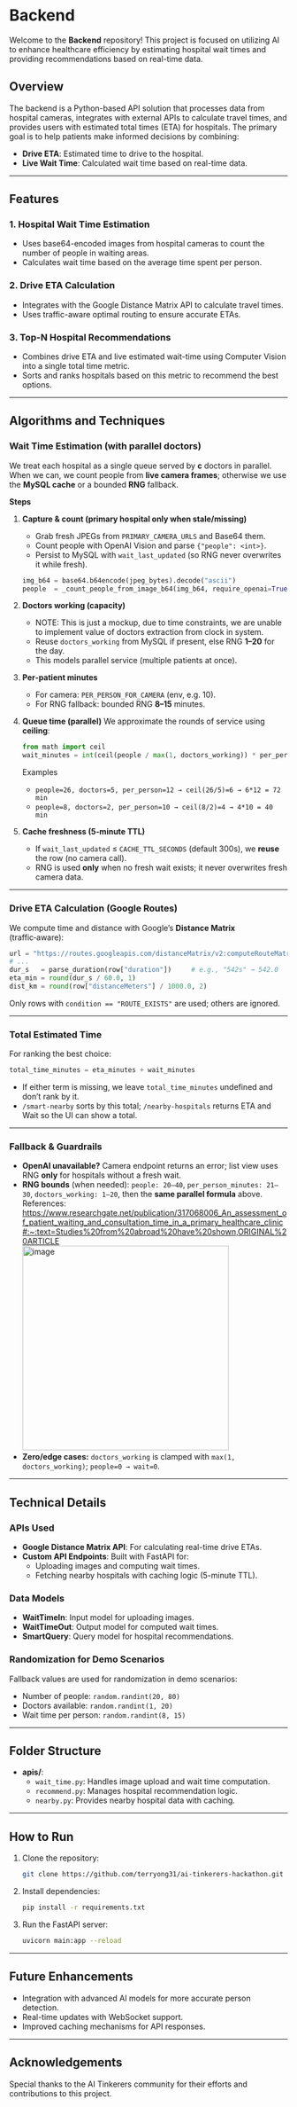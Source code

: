 # Backend

Welcome to the **Backend** repository! This project is focused on utilizing AI to enhance healthcare efficiency by estimating hospital wait times and providing recommendations based on real-time data.

## Overview

The backend is a Python-based API solution that processes data from hospital cameras, integrates with external APIs to calculate travel times, and provides users with estimated total times (ETA) for hospitals. The primary goal is to help patients make informed decisions by combining:

- **Drive ETA**: Estimated time to drive to the hospital.
- **Live Wait Time**: Calculated wait time based on real-time data.

---

## Features

### 1. **Hospital Wait Time Estimation**
- Uses base64-encoded images from hospital cameras to count the number of people in waiting areas.
- Calculates wait time based on the average time spent per person.

### 2. **Drive ETA Calculation**
- Integrates with the Google Distance Matrix API to calculate travel times.
- Uses traffic-aware optimal routing to ensure accurate ETAs.

### 3. **Top-N Hospital Recommendations**
- Combines drive ETA and live estimated wait-time using Computer Vision into a single total time metric.
- Sorts and ranks hospitals based on this metric to recommend the best options.

---

## Algorithms and Techniques

### Wait Time Estimation (with parallel doctors)

We treat each hospital as a single queue served by **c** doctors in parallel. When we can, we count people from **live camera frames**; otherwise we use the **MySQL cache** or a bounded **RNG** fallback.

**Steps**

1. **Capture & count (primary hospital only when stale/missing)**

   * Grab fresh JPEGs from `PRIMARY_CAMERA_URLS` and Base64 them.
   * Count people with OpenAI Vision and parse `{"people": <int>}`.
   * Persist to MySQL with `wait_last_updated` (so RNG never overwrites it while fresh).

   ```python
   img_b64 = base64.b64encode(jpeg_bytes).decode("ascii")
   people  = _count_people_from_image_b64(img_b64, require_openai=True)  # strict, JSON result
   ```

2. **Doctors working (capacity)**

   * NOTE: This is just a mockup, due to time constraints, we are unable to implement value of doctors extraction from clock in system.
   * Reuse `doctors_working` from MySQL if present, else RNG **1–20** for the day.
   * This models parallel service (multiple patients at once).

3. **Per‑patient minutes**

   * For camera: `PER_PERSON_FOR_CAMERA` (env, e.g. 10).
   * For RNG fallback: bounded RNG **8–15** minutes.

4. **Queue time (parallel)**
   We approximate the rounds of service using **ceiling**:

   ```python
   from math import ceil
   wait_minutes = int(ceil(people / max(1, doctors_working)) * per_person_minutes)
   ```

   Examples

   * `people=26, doctors=5, per_person=12 → ceil(26/5)=6 → 6*12 = 72 min`
   * `people=8, doctors=2, per_person=10 → ceil(8/2)=4 → 4*10 = 40 min`

5. **Cache freshness (5‑minute TTL)**

   * If `wait_last_updated` ≤ `CACHE_TTL_SECONDS` (default 300s), we **reuse** the row (no camera call).
   * RNG is used **only** when no fresh wait exists; it never overwrites fresh camera data.

---

### Drive ETA Calculation (Google Routes)

We compute time and distance with Google’s **Distance Matrix** (traffic‑aware):

```python
url = "https://routes.googleapis.com/distanceMatrix/v2:computeRouteMatrix"
# ...
dur_s   = parse_duration(row["duration"])     # e.g., "542s" → 542.0
eta_min = round(dur_s / 60.0, 1)
dist_km = round(row["distanceMeters"] / 1000.0, 2)
```

Only rows with `condition == "ROUTE_EXISTS"` are used; others are ignored.

---

### Total Estimated Time

For ranking the best choice:

```python
total_time_minutes = eta_minutes + wait_minutes
```

* If either term is missing, we leave `total_time_minutes` undefined and don’t rank by it.
* `/smart-nearby` sorts by this total; `/nearby-hospitals` returns ETA and Wait so the UI can show a total.

---

### Fallback & Guardrails

* **OpenAI unavailable?** Camera endpoint returns an error; list view uses RNG **only** for hospitals without a fresh wait.
* **RNG bounds** (when needed):
  `people: 20–40`, `per_person_minutes: 21–30`, `doctors_working: 1–20`, then the **same parallel formula** above.
  References: https://www.researchgate.net/publication/317068006_An_assessment_of_patient_waiting_and_consultation_time_in_a_primary_healthcare_clinic#:~:text=Studies%20from%20abroad%20have%20shown,ORIGINAL%20ARTICLE
  <br>
  <img width="373" height="369" alt="image" src="https://github.com/user-attachments/assets/495c3f15-f2f9-48b7-ae62-28c99d1e636c" />
* **Zero/edge cases:**
  `doctors_working` is clamped with `max(1, doctors_working)`; `people=0 → wait=0`.

---

## Technical Details

### APIs Used
- **Google Distance Matrix API**: For calculating real-time drive ETAs.
- **Custom API Endpoints**: Built with FastAPI for:
  - Uploading images and computing wait times.
  - Fetching nearby hospitals with caching logic (5-minute TTL).

### Data Models
- **WaitTimeIn**: Input model for uploading images.
- **WaitTimeOut**: Output model for computed wait times.
- **SmartQuery**: Query model for hospital recommendations.

### Randomization for Demo Scenarios
Fallback values are used for randomization in demo scenarios:
- Number of people: `random.randint(20, 80)`
- Doctors available: `random.randint(1, 20)`
- Wait time per person: `random.randint(8, 15)`

---

## Folder Structure
- **apis/**:
  - `wait_time.py`: Handles image upload and wait time computation.
  - `recommend.py`: Manages hospital recommendation logic.
  - `nearby.py`: Provides nearby hospital data with caching.

---

## How to Run

1. Clone the repository:
   ```bash
   git clone https://github.com/terryong31/ai-tinkerers-hackathon.git
   ```
2. Install dependencies:
   ```bash
   pip install -r requirements.txt
   ```
3. Run the FastAPI server:
   ```bash
   uvicorn main:app --reload
   ```

---

## Future Enhancements
- Integration with advanced AI models for more accurate person detection.
- Real-time updates with WebSocket support.
- Improved caching mechanisms for API responses.

---

## Acknowledgements
Special thanks to the AI Tinkerers community for their efforts and contributions to this project.
